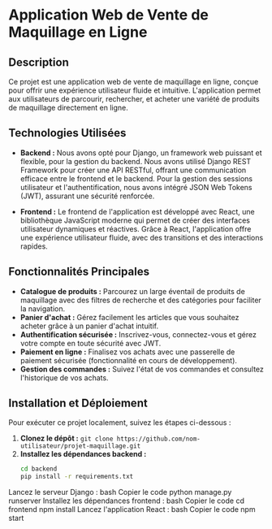 # Application Web de Vente de Maquillage en Ligne

## Description

Ce projet est une application web de vente de maquillage en ligne, conçue pour offrir une expérience utilisateur fluide et intuitive. L'application permet aux utilisateurs de parcourir, rechercher, et acheter une variété de produits de maquillage directement en ligne.

## Technologies Utilisées

- **Backend :** Nous avons opté pour Django, un framework web puissant et flexible, pour la gestion du backend. Nous avons utilisé Django REST Framework pour créer une API RESTful, offrant une communication efficace entre le frontend et le backend. Pour la gestion des sessions utilisateur et l'authentification, nous avons intégré JSON Web Tokens (JWT), assurant une sécurité renforcée.
  
- **Frontend :** Le frontend de l'application est développé avec React, une bibliothèque JavaScript moderne qui permet de créer des interfaces utilisateur dynamiques et réactives. Grâce à React, l'application offre une expérience utilisateur fluide, avec des transitions et des interactions rapides.

## Fonctionnalités Principales

- **Catalogue de produits :** Parcourez un large éventail de produits de maquillage avec des filtres de recherche et des catégories pour faciliter la navigation.
- **Panier d'achat :** Gérez facilement les articles que vous souhaitez acheter grâce à un panier d'achat intuitif.
- **Authentification sécurisée :** Inscrivez-vous, connectez-vous et gérez votre compte en toute sécurité avec JWT.
- **Paiement en ligne :** Finalisez vos achats avec une passerelle de paiement sécurisée (fonctionnalité en cours de développement).
- **Gestion des commandes :** Suivez l'état de vos commandes et consultez l'historique de vos achats.

## Installation et Déploiement

Pour exécuter ce projet localement, suivez les étapes ci-dessous :

1. **Clonez le dépôt :** `git clone https://github.com/nom-utilisateur/projet-maquillage.git`
2. **Installez les dépendances backend :**
   ```bash
   cd backend
   pip install -r requirements.txt
Lancez le serveur Django :
bash
Copier le code
python manage.py runserver
Installez les dépendances frontend :
bash
Copier le code
cd frontend
npm install
Lancez l'application React :
bash
Copier le code
npm start
